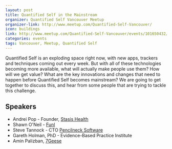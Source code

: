 ```yaml
---
layout: post
title: Quantified Self in the Mainstream
organizer: Quantified Self Vancouver Meetup
organizer-link: http://www.meetup.com/Quantified-Self-Vancouver/
icon: buildings
link: http://www.meetup.com/Quantified-Self-Vancouver/events/101650432/
categories: events
tags: Vancouver, Meetup, Quantified Self
---
```

Quantified Self is an exploding space right now, with new apps, trackers and techniques coming out every week. But with all of these technologies becoming more available, what will actually make people use them? How will we get value? What are the key innovations and changes that need to happen before Quantified Self becomes mainstream? We are going to get together to discuss this, and hear from some people that are trying to tackle this challenge.

## Speakers

* Andrei Pop - Founder, [Stasis Health](http://stasishq.com)
* Shawn O'Neil - [Funl](http://www.getfunl.com/)
* Steve Tannock - CTO [Pencilneck Software](http://pencilneck.ca)
* Gareth Holman, PhD - Evidence-Based Practice Institute
* Amin Palizban, [7Geese](https://www.7geese.com)